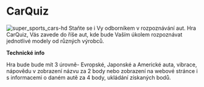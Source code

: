 # CarQuiz
![super_sports_cars-hd](https://user-images.githubusercontent.com/32611587/32890473-2e79019c-cacf-11e7-893e-05cb9da3b687.jpg)
Staňte se i Vy odborníkem v rozpoznávání aut. Hra CarQuiz, Vás zavede do říše aut, kde bude Vaším úkolem rozpoznávat jednotlivé modely od různých výrobců.

**Technické info**

Hra bude bude mít 3 úrovně- Evropské, Japonské a Americké auta, vibrace, nápovědu v zobrazení názvu za 2 body nebo zobrazení na webové stránce i s informacemi o daném autě za 4 body, ukládání získaných bodů.
